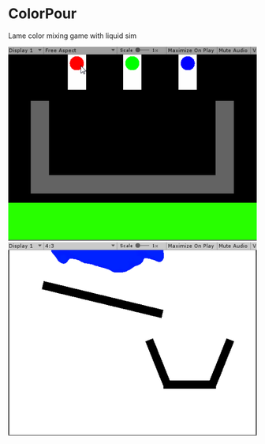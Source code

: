 # ColorPour
Lame color mixing game with liquid sim

![sample](Demo.gif)  
![liquid](LiquidSample.gif)  
